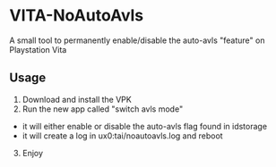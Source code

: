 # VITA-NoAutoAvls
A small tool to permanently enable/disable the auto-avls "feature" on Playstation Vita
## Usage
1) Download and install the VPK
2) Run the new app called "switch avls mode"
  - it will either enable or disable the auto-avls flag found in idstorage
  - it will create a log in ux0:tai/noautoavls.log and reboot
3) Enjoy
